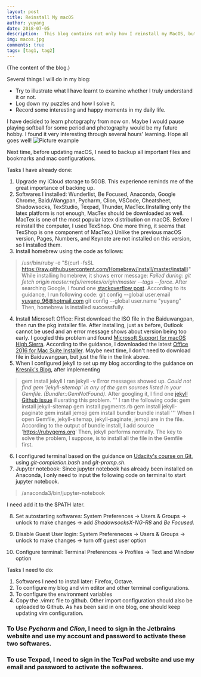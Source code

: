 ```yaml
---
layout: post
title: Reinstall My macOS
author: yuyang
date: 2018-07-05
description:  This blog contains not only how I reinstall my MacOS, but also what I have done to configure my computer.
img: macos.jpg
comments: true
tags: [tag1, tag2]
---
```

(The content of the blog.)

Several things I will do in my blog:
* Try to illustrate what I have learnt to examine whether I truly understand it or not.
* Log down my puzzles and how I solve it.
* Record some interesting and happy moments in my daily life.

I have decided to learn photography from now on. Maybe I would pause playing softball for some period and photography would be my future hobby. I found it very interesting through several hours' learning. Hope all goes well!
![Picture example]({{site.baseurl}}/assets/img/bulb.jpg)


Next time, before updating macOS, I need to backup all important files and bookmarks and mac configurations.

Tasks I have already done:
1. Upgrade my iCloud storage to 50GB. This experience reminds me of the great importance of backing up.
2. Softwares I installed: Wunderlist, Be Focused, Anaconda, Google Chrome, BaiduWangpan, Pycharm, Clion, VSCode, Cheatsheet, Shadowsocks, TexStudio, Texpad, Thunder, MacTex.(Installing only the latex platform is not enough, MacTex should be downloaded as well. MacTex is one of the most popular latex distribution on macOS. Before I reinstall the computer, I used TexShop. One more thing, it seems that TexShop is one component of MacTex.) Unlike the previous macOS version, Pages, Numbers, and Keynote are not installed on this version, so I installed them. 
3. Install homebrew using the code as follows:
> /usr/bin/ruby -e "$(curl -fsSL https://raw.githubusercontent.com/Homebrew/install/master/install)"
While installing homebrew, it shows error message: *Failed during: git fetch origin master:refs/remotes/origin/master --tags --force*. After searching Google, I found one [stackoverflow post](https://stackoverflow.com/questions/39836190/homebrew-install-failed-during-git-fetch-origin-masterrefs-remotes-origin-mas). According to its guidance, I run following code:
> git config --global user.email yuyang_96@hotmail.com
> git config --global user.name "yuyang"
Then, homebrew is installed successfully.
4. Install Microsoft Office:
First download the ISO file in the Baiduwangpan, then run the pkg installer file. After installing, just as before, Outlook cannot be used and an error message shows about version being too early. I googled this problem and found [Microsoft Support for macOS High Sierra](https://support.office.com/en-us/article/Microsoft-Office-support-for-macOS-10-13-High-Sierra-80bbd3cc-2412-4593-988a-1c5607b26b28). According to the guidance, I downloaded the latest [Office 2016 for Mac Suite Installer](https://go.microsoft.com/fwlink/?linkid=525133). Maybe next time, I don't need to download file in Baiduwangpan, but just the file in the link above.
5. When I configured jekyll to set up my blog according to the guidance on [Kresnik's Blog](http://kresnik.wang/works/tech/2015/06/07/在github-pages网站下用jekyll制作博客教程.html), after implementing 
> gem install jekyll
 I ran 
> jekyll -v
Error messages showed up. *Could not find gem 'jekyll-sitemap' in any of the gem sources listed in your Gemfile. (Bundler::GemNotFound)*. After googling it, I find one [jekyll Github issue](https://github.com/jekyll/jekyll/issues/4972) illusrating this problem.
'''
I ran the following code:
gem install jekyll-sitemap
gem install pygments.rb
gem install jekyll-paginate
gem install jemoji
gem install bundler
bundle install
'''
When I open Gemfile, jekyll-sitemap, jekyll-paginate, jemoji are in the file. According to the output of bundle install, I add 
>source 'https://rubygems.org' 
Then, jekyll performs normally. The key to solve the problem, I suppose, is to install all the file in the Gemfile first.
6. I configured terminal based on the guidance on [Udacity's course on Git](https://classroom.udacity.com/courses/ud775/lessons/2980038599/concepts/33331589510923), using *git-completion.bash* and *git-promp.sh*.
7. Jupyter notebook:
Since jupyter notebook has already been installed on Anaconda, I only need to input the following code on terminal to start jupyter notebook.
> /anaconda3/bin/jupyter-notebook

I need add it to the $PATH later.

8. Set autostarting softwares:
System Preferences -> Users & Groups -> unlock to make changes -> add *ShadowsocksX-NG-R8* and *Be Focused*.

9. Disable Guest User login:
System Prefereneces -> Users & Groups -> unlock to make changes -> turn off guest user option

10. Configure terminal:
Terminal Preferences -> Profiles -> Text and Window option

Tasks I need to do:
1. Softwares I need to install later: Firefox, Octave.
2. To configure my blog and vim editor and other terminal configurations.
3. To configure the environment variables
4. Copy the .vimrc file to github. Other import configuration should also be uploaded to Github. As has been said in one blog, one should keep updating vim configuration.

### To Use *Pycharm* and *Clion*, I need to sign in the Jetbrains website and use my account and password to activate these two softwares.
### To use Texpad, I need to sign in the TexPad website and use my email and password to activate the softwares.
